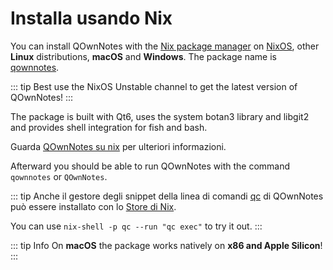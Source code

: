 # Installa usando Nix

You can install QOwnNotes with the [Nix package manager](https://nixos.org/download/) on [NixOS](https://nixos.org/), other **Linux** distributions, **macOS** and **Windows**. The package name is [qownnotes](https://search.nixos.org/packages?channel=unstable&show=qownnotes).

::: tip
Best use the NixOS Unstable channel to get the latest version of QOwnNotes!
:::

The package is built with Qt6, uses the system botan3 library and libgit2 and provides shell integration for fish and bash.

Guarda [QOwnNotes su nix](https://search.nixos.org/packages?channel=unstable&show=qownnotes) per ulteriori informazioni.

Afterward you should be able to run QOwnNotes with the command `qownnotes` or `QOwnNotes`.

::: tip
Anche il gestore degli snippet della linea di comandi [qc](https://github.com/qownnotes/qc) di QOwnNotes può essere installato con lo [Store di Nix](https://search.nixos.org/packages?channel=unstable&show=qc).

You can use `nix-shell -p qc --run "qc exec"` to try it out.
:::

::: tip
Info
On **macOS** the package works natively on **x86 and Apple Silicon**!
:::
